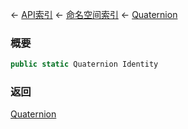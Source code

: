 ← [API索引](Api-Index) ← [命名空间索引](Namespace-Index) ← [Quaternion](VRageMath.Quaternion)

### 概要

```csharp
public static Quaternion Identity
```

### 返回

[Quaternion](VRageMath.Quaternion)

